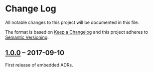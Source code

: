 # Change Log
All notable changes to this project will be documented in this file.

The format is based on [Keep a Changelog](http://keepachangelog.com/)
and this project adheres to [Semantic Versioning](http://semver.org/).

## [1.0.0] – 2017-09-10

First release of embedded ADRs.

[unreleased]: https://github.com/adr/e-adr/compare/v1.0.0...master
[1.0.0]: https://github.com/adr/e-adr/releases/tag/v1.0.0
